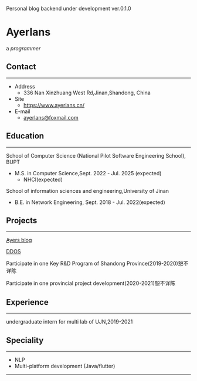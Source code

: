  Personal blog backend under development ver.0.1.0

# Ayerlans

a *programmer*

## Contact
---
- Address
    - 336 Nan Xinzhuang West Rd,Jinan,Shandong, China
- Site
    - https://www.ayerlans.cn/
- E-mail
    -  ayerlans@foxmail.com  
## Education

---

School of Computer Science (National Pilot Software Engineering School), BUPT

- M.S. in Computer Science,Sept. 2022 - Jul. 2025 (expected)
  + NHCI(expected)

School of information sciences and engineering,University of Jinan

+ B.E. in Network Engineering, Sept. 2018 - Jul. 2022(expected)

## Projects

---

[Ayers blog](https://github.com/evangelionleo/evangelionleo.github.io)

[DDOS](https://github.com/evangelionleo/cname_PqII)

Participate in one Key R&D Program of Shandong Province(2019-2020)恕不详陈

Participate in one provincial project development(2020-2021)恕不详陈

## Experience
---
undergraduate intern for multi lab of UJN,2019-2021 


## Speciality

---
- NLP
- Multi-platform development (Java/flutter)
---

